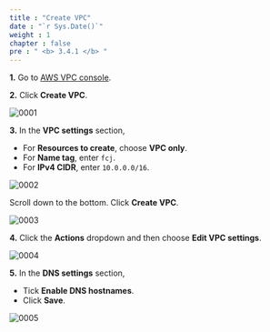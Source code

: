 ```yaml
---
title : "Create VPC"
date : "`r Sys.Date()`"
weight : 1
chapter : false
pre : " <b> 3.4.1 </b> "
---
```


**1.** Go to [AWS VPC console](https://console.aws.amazon.com/vpc/).

**2.** Click **Create VPC**.

![0001](/images/3/4/1/0001.svg?featherlight=false&width=100pc)

**3.** In the **VPC settings** section,

- For **Resources to create**, choose **VPC only**.
- For **Name tag**, enter `fcj`.
- For **IPv4 CIDR**, enter `10.0.0.0/16`.

![0002](/images/3/4/1/0002.svg?featherlight=false&width=100pc)

Scroll down to the bottom. Click **Create VPC**.

![0003](/images/3/4/1/0003.svg?featherlight=false&width=100pc)

**4.** Click the **Actions** dropdown and then choose **Edit VPC settings**.

![0004](/images/3/4/1/0004.svg?featherlight=false&width=100pc)

**5.** In the **DNS settings** section,

- Tick **Enable DNS hostnames**.
- Click **Save**.

![0005](/images/3/4/1/0005.svg?featherlight=false&width=100pc)